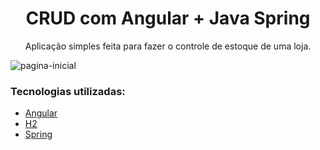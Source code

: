 <h1 align="center">CRUD com Angular + Java Spring</h1>

<p align="center">Aplicação simples feita para fazer o controle de estoque de uma loja.</p>


![pagina-inicial](https://user-images.githubusercontent.com/78936074/147140229-5a5709ec-0e66-468e-bdc2-dea3b6bcbe2d.png)


### Tecnologias utilizadas:

- [Angular](https://angular.io/)
- [H2](https://www.h2database.com/html/main.html)
- [Spring](https://spring.io/)
